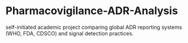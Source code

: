 # Pharmacovigilance-ADR-Analysis
 self-initiated academic project comparing global ADR reporting systems (WHO, FDA, CDSCO) and signal detection practices.
